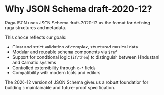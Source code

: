 # Why JSON Schema draft-2020-12?

RagaJSON uses JSON Schema draft-2020-12 as the format for defining raga structures and metadata.

This choice reflects our goals:

- Clear and strict validation of complex, structured musical data
- Modular and reusable schema components via `$ref`
- Support for conditional logic (`if/then`) to distinguish between Hindustani and Carnatic systems
- Controlled extensibility through `x-*` fields
- Compatibility with modern tools and editors

The 2020-12 version of JSON Schema gives us a robust foundation for building a maintainable and future-proof specification.
